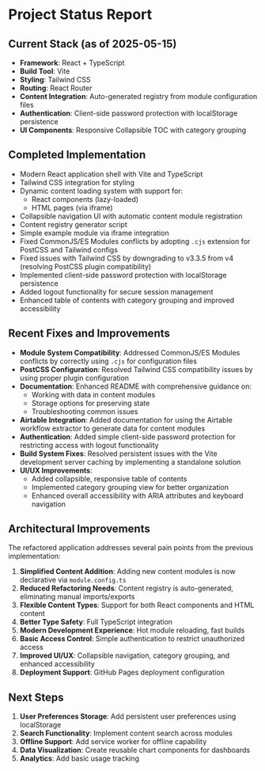 # Project Status Report

## Current Stack (as of 2025-05-15)

- **Framework**: React + TypeScript
- **Build Tool**: Vite
- **Styling**: Tailwind CSS
- **Routing**: React Router
- **Content Integration**: Auto-generated registry from module configuration files
- **Authentication**: Client-side password protection with localStorage persistence
- **UI Components**: Responsive Collapsible TOC with category grouping

## Completed Implementation

- Modern React application shell with Vite and TypeScript
- Tailwind CSS integration for styling
- Dynamic content loading system with support for:
  - React components (lazy-loaded)
  - HTML pages (via iframe)
- Collapsible navigation UI with automatic content module registration
- Content registry generator script
- Simple example module via iframe integration
- Fixed CommonJS/ES Modules conflicts by adopting `.cjs` extension for PostCSS and Tailwind configs
- Fixed issues with Tailwind CSS by downgrading to v3.3.5 from v4 (resolving PostCSS plugin compatibility)
- Implemented client-side password protection with localStorage persistence
- Added logout functionality for secure session management
- Enhanced table of contents with category grouping and improved accessibility

## Recent Fixes and Improvements

- **Module System Compatibility**: Addressed CommonJS/ES Modules conflicts by correctly using `.cjs` for configuration files
- **PostCSS Configuration**: Resolved Tailwind CSS compatibility issues by using proper plugin configuration
- **Documentation**: Enhanced README with comprehensive guidance on:
  - Working with data in content modules
  - Storage options for preserving state
  - Troubleshooting common issues
- **Airtable Integration**: Added documentation for using the Airtable workflow extractor to generate data for content modules
- **Authentication**: Added simple client-side password protection for restricting access with logout functionality
- **Build System Fixes**: Resolved persistent issues with the Vite development server caching by implementing a standalone solution
- **UI/UX Improvements**: 
  - Added collapsible, responsive table of contents
  - Implemented category grouping view for better organization
  - Enhanced overall accessibility with ARIA attributes and keyboard navigation

## Architectural Improvements

The refactored application addresses several pain points from the previous implementation:

1. **Simplified Content Addition**: Adding new content modules is now declarative via `module.config.ts`
2. **Reduced Refactoring Needs**: Content registry is auto-generated, eliminating manual imports/exports
3. **Flexible Content Types**: Support for both React components and HTML content
4. **Better Type Safety**: Full TypeScript integration
5. **Modern Development Experience**: Hot module reloading, fast builds
6. **Basic Access Control**: Simple authentication to restrict unauthorized access
7. **Improved UI/UX**: Collapsible navigation, category grouping, and enhanced accessibility
8. **Deployment Support**: GitHub Pages deployment configuration

## Next Steps

1. **User Preferences Storage**: Add persistent user preferences using localStorage
2. **Search Functionality**: Implement content search across modules
3. **Offline Support**: Add service worker for offline capability
4. **Data Visualization**: Create reusable chart components for dashboards
5. **Analytics**: Add basic usage tracking
